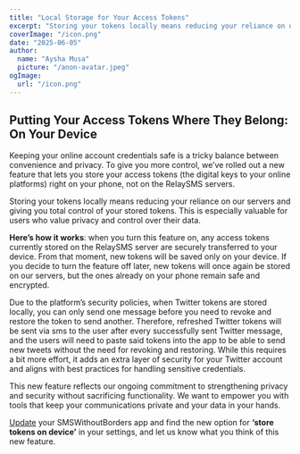 ```yaml
---
title: "Local Storage for Your Access Tokens"
excerpt: "Storing your tokens locally means reducing your reliance on our servers and giving you total control of your stored tokens. This is especially valuable for users who value privacy and control over their data."
coverImage: "/icon.png"
date: "2025-06-05"
author:
  name: "Aysha Musa"
  picture: "/anon-avatar.jpeg"
ogImage:
  url: "/icon.png"
---
```


## Putting Your Access Tokens Where They Belong: On Your Device

Keeping your online account credentials safe is a tricky balance between convenience and privacy. To give you more control, we’ve rolled out a new feature that lets you store your access tokens (the digital keys to your online platforms) right on your phone, not on the RelaySMS servers.

Storing your tokens locally means reducing your reliance on our servers and giving you total control of your stored tokens. This is especially valuable for users who value privacy and control over their data.

**Here’s how it works**: when you turn this feature on, any access tokens currently stored on the RelaySMS server are securely transferred to your device. From that moment, new tokens will be saved only on your device. If you decide to turn the feature off later, new tokens will once again be stored on our servers, but the ones already on your phone remain safe and encrypted.

Due to the platform’s security policies, when Twitter tokens are stored locally, you can only send one message before you need to revoke and restore the token to send another. Therefore, refreshed Twitter tokens will be sent via sms to the user after every successfully sent Twitter message, and the users will need to paste said tokens into the app to be able to send new tweets without the need for revoking and restoring. While this requires a bit more effort, it adds an extra layer of security for your Twitter account and aligns with best practices for handling sensitive credentials.

This new feature reflects our ongoing commitment to strengthening privacy and security without sacrificing functionality. We want to empower you with tools that keep your communications private and your data in your hands.

[Update](https://play.google.com/store/apps/details?id=com.afkanerd.sw0b) your SMSWithoutBorders app and find the new option for **‘store tokens on device’** in your settings, and let us know what you think of this new feature.
